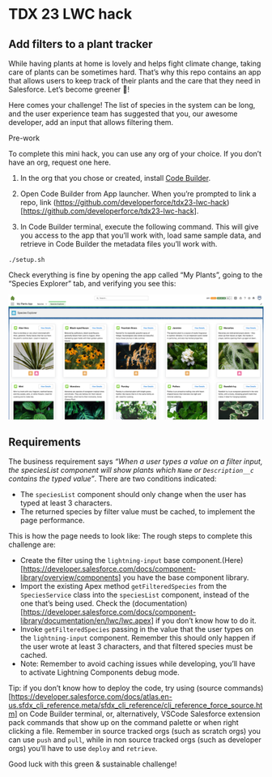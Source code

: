 # TDX 23 LWC hack

## Add filters to a plant tracker

While having plants at home is lovely and helps fight climate change, taking care of plants can be sometimes hard. That’s why this repo contains an app that allows users to keep track of their plants and the care that they need in Salesforce. Let’s become greener 🌿!

Here comes your challenge! The list of species in the system can be long, and the user experience team has suggested that you, our awesome developer, add an input that allows filtering them.

Pre-work

To complete this mini hack, you can use any org of your choice. If you don’t have an org, request one here.

1. In the org that you chose or created, install [Code Builder](https://login.salesforce.com/packaging/installPackage.apexp?p0=04t6g000008b1LIAAY).

1. Open Code Builder from App launcher. When you’re prompted to link a repo, link (https://github.com/developerforce/tdx23-lwc-hack)[https://github.com/developerforce/tdx23-lwc-hack].

1. In Code Builder terminal, execute the following command. This will give you access to the app that you’ll work with, load same sample data, and retrieve in Code Builder the metadata files you’ll work with.

```
./setup.sh
```

Check everything is fine by opening the app called “My Plants”, going to the “Species Explorer” tab, and verifying you see this:

![Plants App](plants-app.png)

## Requirements

The business requirement says _“When a user types a value on a filter input, the speciesList component will show plants which `Name` or `Description__c` contains the typed value”_. There are two conditions indicated:

- The `speciesList` component should only change when the user has typed at least 3 characters.
- The returned species by filter value must be cached, to implement the page performance.

This is how the page needs to look like:
The rough steps to complete this challenge are:

- Create the filter using the `lightning-input` base component.(Here)[https://developer.salesforce.com/docs/component-library/overview/components] you have the base component library.
- Import the existing Apex method `getFilteredSpecies` from the `SpeciesService` class into the `speciesList` component, instead of the one that’s being used. Check the (documentation)[https://developer.salesforce.com/docs/component-library/documentation/en/lwc/lwc.apex] if you don’t know how to do it.
- Invoke `getFilteredSpecies` passing in the value that the user types on the `lightning-input` component. Remember this should only happen if the user wrote at least 3 characters, and that filtered species must be cached.
- Note: Remember to avoid caching issues while developing, you’ll have to activate Lightning Components debug mode.

Tip: if you don’t know how to deploy the code, try using (source commands)[https://developer.salesforce.com/docs/atlas.en-us.sfdx_cli_reference.meta/sfdx_cli_reference/cli_reference_force_source.htm] on Code Builder terminal, or, alternatively, VSCode Salesforce extension pack commands that show up on the command palette or when right clicking a file. Remember in source tracked orgs (such as scratch orgs) you can use `push` and `pull`, while in non source tracked orgs (such as developer orgs) you’ll have to use `deploy` and `retrieve`.

Good luck with this green & sustainable challenge!

